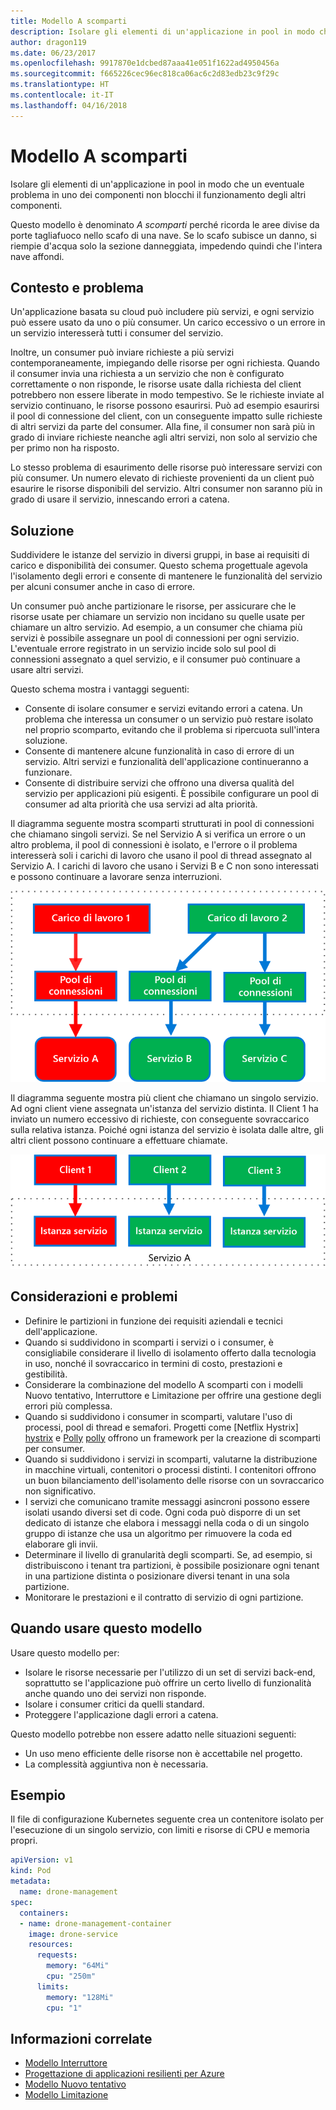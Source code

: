 ```yaml
---
title: Modello A scomparti
description: Isolare gli elementi di un'applicazione in pool in modo che un eventuale problema in uno dei componenti non blocchi il funzionamento degli altri componenti
author: dragon119
ms.date: 06/23/2017
ms.openlocfilehash: 9917870e1dcbed87aaa41e051f1622ad4950456a
ms.sourcegitcommit: f665226cec96ec818ca06ac6c2d83edb23c9f29c
ms.translationtype: HT
ms.contentlocale: it-IT
ms.lasthandoff: 04/16/2018
---
```

# <a name="bulkhead-pattern"></a>Modello A scomparti

Isolare gli elementi di un'applicazione in pool in modo che un eventuale problema in uno dei componenti non blocchi il funzionamento degli altri componenti.

Questo modello è denominato *A scomparti* perché ricorda le aree divise da porte tagliafuoco nello scafo di una nave. Se lo scafo subisce un danno, si riempie d'acqua solo la sezione danneggiata, impedendo quindi che l'intera nave affondi. 

## <a name="context-and-problem"></a>Contesto e problema

Un'applicazione basata su cloud può includere più servizi, e ogni servizio può essere usato da uno o più consumer. Un carico eccessivo o un errore in un servizio interesserà tutti i consumer del servizio.

Inoltre, un consumer può inviare richieste a più servizi contemporaneamente, impiegando delle risorse per ogni richiesta. Quando il consumer invia una richiesta a un servizio che non è configurato correttamente o non risponde, le risorse usate dalla richiesta del client potrebbero non essere liberate in modo tempestivo. Se le richieste inviate al servizio continuano, le risorse possono esaurirsi. Può ad esempio esaurirsi il pool di connessione del client, con un conseguente impatto sulle richieste di altri servizi da parte del consumer. Alla fine, il consumer non sarà più in grado di inviare richieste neanche agli altri servizi, non solo al servizio che per primo non ha risposto.

Lo stesso problema di esaurimento delle risorse può interessare servizi con più consumer. Un numero elevato di richieste provenienti da un client può esaurire le risorse disponibili del servizio. Altri consumer non saranno più in grado di usare il servizio, innescando errori a catena.

## <a name="solution"></a>Soluzione

Suddividere le istanze del servizio in diversi gruppi, in base ai requisiti di carico e disponibilità dei consumer. Questo schema progettuale agevola l'isolamento degli errori e consente di mantenere le funzionalità del servizio per alcuni consumer anche in caso di errore.

Un consumer può anche partizionare le risorse, per assicurare che le risorse usate per chiamare un servizio non incidano su quelle usate per chiamare un altro servizio. Ad esempio, a un consumer che chiama più servizi è possibile assegnare un pool di connessioni per ogni servizio. L'eventuale errore registrato in un servizio incide solo sul pool di connessioni assegnato a quel servizio, e il consumer può continuare a usare altri servizi.

Questo schema mostra i vantaggi seguenti:

- Consente di isolare consumer e servizi evitando errori a catena. Un problema che interessa un consumer o un servizio può restare isolato nel proprio scomparto, evitando che il problema si ripercuota sull'intera soluzione.
- Consente di mantenere alcune funzionalità in caso di errore di un servizio. Altri servizi e funzionalità dell'applicazione continueranno a funzionare.
- Consente di distribuire servizi che offrono una diversa qualità del servizio per applicazioni più esigenti. È possibile configurare un pool di consumer ad alta priorità che usa servizi ad alta priorità. 

Il diagramma seguente mostra scomparti strutturati in pool di connessioni che chiamano singoli servizi. Se nel Servizio A si verifica un errore o un altro problema, il pool di connessioni è isolato, e l'errore o il problema interesserà soli i carichi di lavoro che usano il pool di thread assegnato al Servizio A. I carichi di lavoro che usano i Servizi B e C non sono interessati e possono continuare a lavorare senza interruzioni.

![](./_images/bulkhead-1.png) 

Il diagramma seguente mostra più client che chiamano un singolo servizio. Ad ogni client viene assegnata un'istanza del servizio distinta. Il Client 1 ha inviato un numero eccessivo di richieste, con conseguente sovraccarico sulla relativa istanza. Poiché ogni istanza del servizio è isolata dalle altre, gli altri client possono continuare a effettuare chiamate.

![](./_images/bulkhead-2.png)
     
## <a name="issues-and-considerations"></a>Considerazioni e problemi

- Definire le partizioni in funzione dei requisiti aziendali e tecnici dell'applicazione.
- Quando si suddividono in scomparti i servizi o i consumer, è consigliabile considerare il livello di isolamento offerto dalla tecnologia in uso, nonché il sovraccarico in termini di costo, prestazioni e gestibilità.
- Considerare la combinazione del modello A scomparti con i modelli Nuovo tentativo, Interruttore e Limitazione per offrire una gestione degli errori più complessa.
- Quando si suddividono i consumer in scomparti, valutare l'uso di processi, pool di thread e semafori. Progetti come [Netflix Hystrix] [ hystrix] e [Polly] [ polly] offrono un framework per la creazione di scomparti per consumer.
- Quando si suddividono i servizi in scomparti, valutarne la distribuzione in macchine virtuali, contenitori o processi distinti. I contenitori offrono un buon bilanciamento dell'isolamento delle risorse con un sovraccarico non significativo.
- I servizi che comunicano tramite messaggi asincroni possono essere isolati usando diversi set di code. Ogni coda può disporre di un set dedicato di istanze che elabora i messaggi nella coda o di un singolo gruppo di istanze che usa un algoritmo per rimuovere la coda ed elaborare gli invii.
- Determinare il livello di granularità degli scomparti. Se, ad esempio, si distribuiscono i tenant tra partizioni, è possibile posizionare ogni tenant in una partizione distinta o posizionare diversi tenant in una sola partizione.
- Monitorare le prestazioni e il contratto di servizio di ogni partizione.

## <a name="when-to-use-this-pattern"></a>Quando usare questo modello

Usare questo modello per:

- Isolare le risorse necessarie per l'utilizzo di un set di servizi back-end, soprattutto se l'applicazione può offrire un certo livello di funzionalità anche quando uno dei servizi non risponde.
- Isolare i consumer critici da quelli standard.
- Proteggere l'applicazione dagli errori a catena.

Questo modello potrebbe non essere adatto nelle situazioni seguenti:

- Un uso meno efficiente delle risorse non è accettabile nel progetto.
- La complessità aggiuntiva non è necessaria.

## <a name="example"></a>Esempio

Il file di configurazione Kubernetes seguente crea un contenitore isolato per l'esecuzione di un singolo servizio, con limiti e risorse di CPU e memoria propri.

```yml
apiVersion: v1
kind: Pod
metadata:
  name: drone-management
spec:
  containers:
  - name: drone-management-container
    image: drone-service
    resources:
      requests:
        memory: "64Mi"
        cpu: "250m"
      limits:
        memory: "128Mi"
        cpu: "1"
```

## <a name="related-guidance"></a>Informazioni correlate

- [Modello Interruttore](./circuit-breaker.md)
- [Progettazione di applicazioni resilienti per Azure](../resiliency/index.md)
- [Modello Nuovo tentativo](./retry.md)
- [Modello Limitazione](./throttling.md)


<!-- links -->

[hystrix]: https://github.com/Netflix/Hystrix
[polly]: https://github.com/App-vNext/Polly